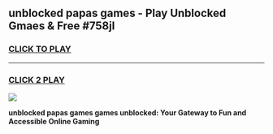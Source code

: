 
## unblocked papas games - Play Unblocked Gmaes & Free #758jl
<h3>
<a href="https://premium.freeplayer.one?title=unblocked_papas_games&ref=03M">CLICK TO PLAY</a></h3>
<hr>

<h3>
<a href="https://premium.freeplayer.one?title=unblocked_papas_games&ref=03M">CLICK 2 PLAY</a>
  
</h3>

<a href="https://premium.freeplayer.one?title=unblocked_papas_games&ref=03M"><img src="https://clearcache.store/games.png"></a>


**unblocked papas games games unblocked: Your Gateway to Fun and Accessible Online Gaming**
